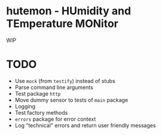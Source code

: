 # hutemon - HUmidity and TEmperature MONitor

WIP

# TODO

* Use `mock` (from `testify`) instead of stubs
* Parse command line arguments
* Test package `http`
* Move dummy sensor to tests of `main` package
* Logging
* Test factory methods
* `errors` package for error context
* Log "technical" errors and return user friendly messages
